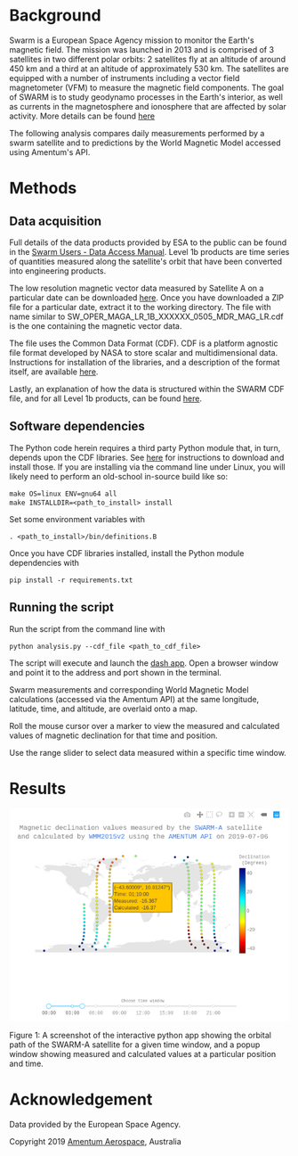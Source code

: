 # Background 

Swarm is a European Space Agency mission to monitor the Earth's magnetic field. The mission was launched in 2013 and is comprised of 3 satellites in two different polar orbits: 2 satellites fly at an altitude of around 450 km and a third at an altitude of approximately 530 km. The satellites are equipped with a number of instruments including a vector field magnetometer (VFM) to measure the magnetic field components. The goal of SWARM is to study geodynamo processes in the Earth's interior, as well as currents in the magnetosphere and ionosphere that are affected by solar activity. More details can be found [here](https://m.esa.int/Our_Activities/Observing_the_Earth/Swarm/Introducing_Swarm)

The following analysis compares daily measurements performed by a swarm satellite and to predictions by the World Magnetic Model accessed using Amentum's API. 

# Methods 

## Data acquisition 

Full details of the data products provided by ESA to the public can be found in the [Swarm Users - Data Access Manual](https://earth.esa.int/documents/10174/1514862/Swarm-Users-Data-Access-Manual.pdf). Level 1b products are time series of quantities measured along the satellite's orbit that have been converted into engineering products. 

The low resolution magnetic vector data measured by Satellite A on a particular date can be downloaded [here](https://swarm-diss.eo.esa.int/#swarm%2FLevel1b%2FEntire_mission_data%2FMAGx_LR%2FSat_A). Once you have downloaded a ZIP file for a particular date, extract it to the working directory. The file with name similar to SW_OPER_MAGA_LR_1B_XXXXXX_0505_MDR_MAG_LR.cdf is the one containing the magnetic vector data.

The file uses the Common Data Format (CDF). CDF is a platform agnostic file format developed by NASA to store scalar and multidimensional data. Instructions for installation of the libraries, and a description of the format itself, are available [here](https://cdf.gsfc.nasa.gov/).

Lastly, an explanation of how the data is structured within the SWARM CDF file, and for all Level 1b products, can be found [here](https://earth.esa.int/web/guest/missions/esa-eo-missions/swarm/data-handbook/level-1b-product-definitions#MAGX_LR_1B_Product). 

## Software dependencies 

The Python code herein requires a third party Python module that, in turn, depends upon the CDF libraries. See [here](https://cdf.gsfc.nasa.gov/html/sw_and_docs.html) for instructions to download and install those. If you are installing via the command line under Linux, you will likely need to perform an old-school in-source build like so: 

    make OS=linux ENV=gnu64 all 
    make INSTALLDIR=<path_to_install> install

Set some environment variables with 

    . <path_to_install>/bin/definitions.B

Once you have CDF libraries installed, install the Python module dependencies with 

    pip install -r requirements.txt 

## Running the script 

Run the script from the command line with 

    python analysis.py --cdf_file <path_to_cdf_file>

The script will execute and launch the [dash app](https://plot.ly/dash/). Open a browser window and point it to the address and port shown in the terminal. 

Swarm measurements and corresponding World Magnetic Model calculations (accessed via the Amentum API) at the same longitude, latitude, time, and altitude, are overlaid onto a map. 

Roll the mouse cursor over a marker to view the measured and calculated values of magnetic declination for that time and position. 

Use the range slider to select data measured within a specific time window. 

# Results 

![](./magnetic-declination-validation-swarm.png) 

Figure 1: A screenshot of the interactive python app showing the orbital path of the SWARM-A satellite for a given time window, and a popup window showing measured and calculated values at a particular position and time. 

# Acknowledgement 

Data provided by the European Space Agency.


Copyright 2019 [Amentum Aerospace](https://amentum.space), Australia
